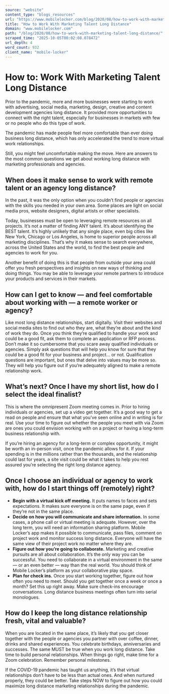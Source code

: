 ```yaml
---
source: "website"
content_type: "blogs_resources"
url: "https://www.mobilelocker.com/blog/2020/08/how-to-work-with-marketing-talent-long-distance/"
title: "How to Work With Marketing Talent Long Distance"
domain: "www.mobilelocker.com"
path: "/blog/2020/08/how-to-work-with-marketing-talent-long-distance/"
scraped_time: "2025-10-05T00:02:08.078472"
url_depth: 4
word_count: 932
client_name: "mobile-locker"
---
```


# How to: Work With Marketing Talent Long Distance

Prior to the pandemic, more and more businesses were starting to work with advertising, social media, marketing, design, creative and content development agencies long distance. It provided more opportunities to connect with the right talent, especially for businesses in markets with few or no people who do this type of work.

The pandemic has made people feel more comfortable than ever doing business long distance, which has only accelerated the trend to more virtual work relationships.

Still, you might feel uncomfortable making the move. Here are answers to the most common questions we get about working long distance with marketing professionals and agencies.

## When does it make sense to work with remote talent or an agency long distance?

In the past, it was the only option when you couldn’t find people or agencies with the skills you needed in your own area. Some places are light on social media pros, website designers, digital artists or other specialists.

Today, businesses must be open to leveraging remote resources on all projects. It’s not a matter of finding ANY talent. It’s about identifying the BEST talent. It’s highly unlikely that any single place, even big cities like New York, Chicago or Los Angeles, is home to superior people across all marketing disciplines. That’s why it makes sense to search everywhere, across the United States and the world, to find the best people and agencies to work for you.

Another benefit of doing this is that people from outside your area could offer you fresh perspectives and insights on new ways of thinking and doing things. You may be able to leverage your remote partners to introduce your products and services in their markets.

## How can I get to know — and feel comfortable about working with — a remote worker or agency?

Like most long distance relationships, start digitally. Visit their websites and social media sites to find out who they are, what they’re about and the kind of work they do. Once you think they’re qualified to handle your work and could be a good fit, ask them to complete an application or RFP process. Don’t make it so cumbersome that you scare away qualified individuals or agencies. Simply ask questions that will help you know for sure that they could be a good fit for your business and project… or not. Qualification questions are important, but ones that delve into values may be more so. They will help you figure out if you’re adequately aligned to make a remote relationship work.

## What’s next? Once I have my short list, how do I select the ideal finalist?

This is where the omnipresent Zoom meeting comes in. Prior to hiring individuals or agencies, set up a video get together. It’s a good way to get a read on people and ensure that what you’ve seen online and in writing is for real. Use your time to figure out whether the people you meet with via Zoom are ones you could envision working with on a project or having a long-term business relationship with.

If you’re hiring an agency for a long-term or complex opportunity, it might be worth an in-person visit, once the pandemic allows for it. If your spending is in the millions rather than the thousands, and the relationship could last for years, a site visit could be what it takes to help you rest assured you’re selecting the right long distance agency.

## Once I choose an individual or agency to work with, how do I start things off (remotely) right?

* **Begin with a virtual kick off meeting.** It puts names to faces and sets expectations. It makes sure everyone is on the same page, even if they’re not in the same place.
* **Decide on how you will communicate and share information.** In some cases, a phone call or virtual meeting is adequate. However, over the long term, you will need an information sharing platform. Mobile Locker’s app makes it possible to communicate, pass files, comment on project work and monitor success long distance. Everyone will have the same view of their project work no matter where they are.
* **Figure out how you’re going to collaborate.** Marketing and creative pursuits are all about collaboration. It’s the only way you can be successful. You need to collaborate in a virtual environment in the same — or an even better — way than the real world. You should think of Mobile Locker’s platform as your collaborative play space.
* **Plan for check ins.** Once you start working together, figure out how often you need to meet. Should you get together once a week or once a month? Set this up right away. Make sure check-ins encourage conversations. Long distance business meetings often turn into serial monologues.

## How do I keep the long distance relationship fresh, vital and valuable?

When you are located in the same place, it’s likely that you get closer together with the people or agencies you partner with over coffee, dinner, drinks and shared experiences. You celebrate birthdays, anniversaries and successes. The same MUST be true when you work long distance. Take time to build personal relationships. When things go right, make time for a Zoom celebration. Remember personal milestones.

If the COVID-19 pandemic has taught us anything, it’s that virtual relationships don’t have to be less than actual ones. And when nurtured properly, they could be better. Take steps NOW to figure out how you could maximize long distance marketing relationships during the pandemic.